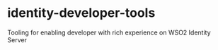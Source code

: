# identity-developer-tools
Tooling for enabling developer with rich experience on WSO2 Identity Server
